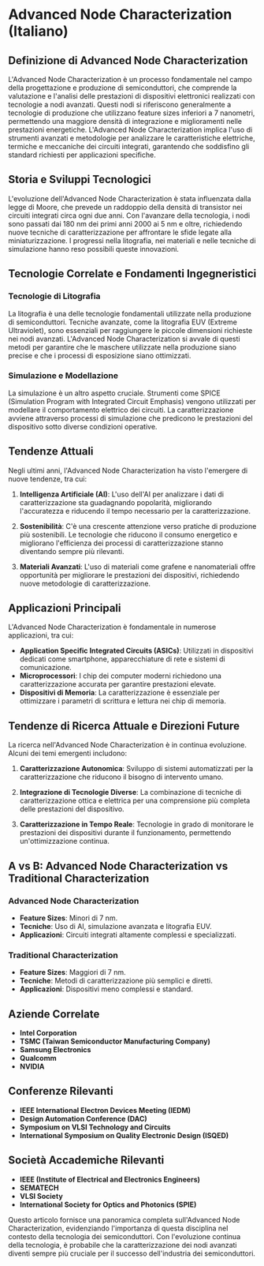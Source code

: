 # Advanced Node Characterization (Italiano)

## Definizione di Advanced Node Characterization

L'Advanced Node Characterization è un processo fondamentale nel campo della progettazione e produzione di semiconduttori, che comprende la valutazione e l'analisi delle prestazioni di dispositivi elettronici realizzati con tecnologie a nodi avanzati. Questi nodi si riferiscono generalmente a tecnologie di produzione che utilizzano feature sizes inferiori a 7 nanometri, permettendo una maggiore densità di integrazione e miglioramenti nelle prestazioni energetiche. L'Advanced Node Characterization implica l'uso di strumenti avanzati e metodologie per analizzare le caratteristiche elettriche, termiche e meccaniche dei circuiti integrati, garantendo che soddisfino gli standard richiesti per applicazioni specifiche.

## Storia e Sviluppi Tecnologici

L'evoluzione dell'Advanced Node Characterization è stata influenzata dalla legge di Moore, che prevede un raddoppio della densità di transistor nei circuiti integrati circa ogni due anni. Con l'avanzare della tecnologia, i nodi sono passati dai 180 nm dei primi anni 2000 ai 5 nm e oltre, richiedendo nuove tecniche di caratterizzazione per affrontare le sfide legate alla miniaturizzazione. I progressi nella litografia, nei materiali e nelle tecniche di simulazione hanno reso possibili queste innovazioni.

## Tecnologie Correlate e Fondamenti Ingegneristici

### Tecnologie di Litografia

La litografia è una delle tecnologie fondamentali utilizzate nella produzione di semiconduttori. Tecniche avanzate, come la litografia EUV (Extreme Ultraviolet), sono essenziali per raggiungere le piccole dimensioni richieste nei nodi avanzati. L'Advanced Node Characterization si avvale di questi metodi per garantire che le maschere utilizzate nella produzione siano precise e che i processi di esposizione siano ottimizzati.

### Simulazione e Modellazione

La simulazione è un altro aspetto cruciale. Strumenti come SPICE (Simulation Program with Integrated Circuit Emphasis) vengono utilizzati per modellare il comportamento elettrico dei circuiti. La caratterizzazione avviene attraverso processi di simulazione che predicono le prestazioni del dispositivo sotto diverse condizioni operative.

## Tendenze Attuali

Negli ultimi anni, l'Advanced Node Characterization ha visto l'emergere di nuove tendenze, tra cui:

1. **Intelligenza Artificiale (AI)**: L'uso dell'AI per analizzare i dati di caratterizzazione sta guadagnando popolarità, migliorando l'accuratezza e riducendo il tempo necessario per la caratterizzazione.
   
2. **Sostenibilità**: C'è una crescente attenzione verso pratiche di produzione più sostenibili. Le tecnologie che riducono il consumo energetico e migliorano l'efficienza dei processi di caratterizzazione stanno diventando sempre più rilevanti.

3. **Materiali Avanzati**: L'uso di materiali come grafene e nanomateriali offre opportunità per migliorare le prestazioni dei dispositivi, richiedendo nuove metodologie di caratterizzazione.

## Applicazioni Principali

L'Advanced Node Characterization è fondamentale in numerose applicazioni, tra cui:

- **Application Specific Integrated Circuits (ASICs)**: Utilizzati in dispositivi dedicati come smartphone, apparecchiature di rete e sistemi di comunicazione.
- **Microprocessori**: I chip dei computer moderni richiedono una caratterizzazione accurata per garantire prestazioni elevate.
- **Dispositivi di Memoria**: La caratterizzazione è essenziale per ottimizzare i parametri di scrittura e lettura nei chip di memoria.

## Tendenze di Ricerca Attuale e Direzioni Future

La ricerca nell'Advanced Node Characterization è in continua evoluzione. Alcuni dei temi emergenti includono:

1. **Caratterizzazione Autonomica**: Sviluppo di sistemi automatizzati per la caratterizzazione che riducono il bisogno di intervento umano.
   
2. **Integrazione di Tecnologie Diverse**: La combinazione di tecniche di caratterizzazione ottica e elettrica per una comprensione più completa delle prestazioni del dispositivo.

3. **Caratterizzazione in Tempo Reale**: Tecnologie in grado di monitorare le prestazioni dei dispositivi durante il funzionamento, permettendo un'ottimizzazione continua.

## A vs B: Advanced Node Characterization vs Traditional Characterization

### Advanced Node Characterization
- **Feature Sizes**: Minori di 7 nm.
- **Tecniche**: Uso di AI, simulazione avanzata e litografia EUV.
- **Applicazioni**: Circuiti integrati altamente complessi e specializzati.

### Traditional Characterization
- **Feature Sizes**: Maggiori di 7 nm.
- **Tecniche**: Metodi di caratterizzazione più semplici e diretti.
- **Applicazioni**: Dispositivi meno complessi e standard.

## Aziende Correlate

- **Intel Corporation**
- **TSMC (Taiwan Semiconductor Manufacturing Company)**
- **Samsung Electronics**
- **Qualcomm**
- **NVIDIA**

## Conferenze Rilevanti

- **IEEE International Electron Devices Meeting (IEDM)**
- **Design Automation Conference (DAC)**
- **Symposium on VLSI Technology and Circuits**
- **International Symposium on Quality Electronic Design (ISQED)**

## Società Accademiche Rilevanti

- **IEEE (Institute of Electrical and Electronics Engineers)**
- **SEMATECH**
- **VLSI Society**
- **International Society for Optics and Photonics (SPIE)**

Questo articolo fornisce una panoramica completa sull'Advanced Node Characterization, evidenziando l'importanza di questa disciplina nel contesto della tecnologia dei semiconduttori. Con l'evoluzione continua della tecnologia, è probabile che la caratterizzazione dei nodi avanzati diventi sempre più cruciale per il successo dell'industria dei semiconduttori.